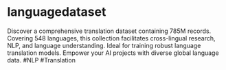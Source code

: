 # languagedataset
Discover a comprehensive translation dataset containing 785M records. Covering 548 languages, this collection facilitates cross-lingual research, NLP, and language understanding. Ideal for training robust language translation models. Empower your AI projects with diverse global language data. #NLP #Translation
